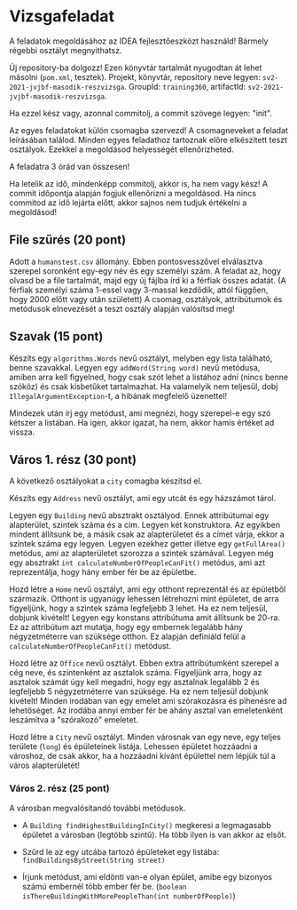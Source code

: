 # Vizsgafeladat
A feladatok megoldásához az IDEA fejlesztőeszközt használd! Bármely régebbi osztályt megnyithatsz.

Új repository-ba dolgozz! Ezen könyvtár tartalmát nyugodtan át lehet másolni (`pom.xml`, tesztek). Projekt, könyvtár, 
repository neve legyen: `sv2-2021-jvjbf-masodik-reszvizsga`. GroupId: `training360`, artifactId: `sv2-2021-jvjbf-masodik-reszvizsga`.

Ha ezzel kész vagy, azonnal commitolj, a commit szövege legyen: "init".

Az egyes feladatokat külön csomagba szervezd! A csomagneveket a feladat leírásában találod. Minden egyes 
feladathoz tartoznak  előre elkészített teszt osztályok. Ezekkel a megoldásod helyességét ellenőrizheted.

A feladatra 3 órád van összesen!

Ha letelik az idő, mindenképp commitolj, akkor is, ha nem vagy kész! A commit időpontja alapján fogjuk 
ellenőrizni a megoldásod. Ha nincs commitod az idő lejárta előtt, akkor sajnos nem tudjuk értékelni a megoldásod!

## File szűrés (20 pont)
Adott a `humanstest.csv` állomány. Ebben pontosvesszővel elválasztva szerepel soronként egy-egy név és egy 
személyi szám. A feladat az, hogy olvasd be a file tartalmát, majd egy új fájlba írd ki a férfiak összes 
adatát. (A férfiak személyi száma 1-essel vagy 3-massal kezdődik, attól függően, hogy 2000 előtt vagy után 
született) A csomag, osztályok, attribútumok és metódusok elnevezését a teszt osztály alapján valósítsd meg!

## Szavak (15 pont)
Készíts egy `algorithms.Words` nevű osztályt, melyben egy lista található, benne szavakkal. Legyen 
egy `addWord(String word)` nevű metódusa, amiben arra kell figyelned, hogy csak szót lehet a listához 
adni (nincs benne szóköz) és csak kisbetűket tartalmazhat. Ha valamelyik nem teljesül, dobj `IllegalArgumentException`-t, 
a hibának megfelelő üzenettel!<br>

Mindezek után írj egy metódust, ami megnézi, hogy szerepel-e egy szó kétszer a listában. Ha igen, akkor igazat, 
ha nem, akkor hamis értéket ad vissza.

## Város 1. rész (30 pont)
A következő osztályokat a `city` comagba készítsd el.<br>

Készíts egy `Address` nevű osztályt, ami egy utcát és egy házszámot tárol.<br>
 
Legyen egy `Building` nevű absztrakt osztályod. Ennek attribútumai egy alapterület, szintek száma és a cím. 
Legyen két konstruktora. Az egyikben mindent állítsunk be, a másik csak az alapterületet és a címet várja, 
ekkor a szintek száma egy legyen. Legyen ezekhez getter illetve egy `getFullArea()` metódus, ami az alapterületet 
szorozza a szintek számával. Legyen még egy absztrakt `int calculateNumberOfPeopleCanFit()` metódus, ami azt 
reprezentálja, hogy hány ember fér be az épületbe. <br>
 
Hozd létre a `Home` nevű osztályt, ami egy otthont reprezentál és az épületből származik. Otthont is ugyanúgy 
lehessen létrehozni mint épületet, de arra figyeljünk, hogy a szintek száma legfeljebb 3 lehet. Ha ez nem teljesül, 
dobjunk kivételt! Legyen egy konstans attribútuma amit állítsunk be 20-ra. Ez az attribútum azt mutatja, hogy egy 
embernek legalább hány négyzetméterre van szüksége otthon. Ez alapján definiáld felül a `calculateNumberOfPeopleCanFit()` 
metódust. <br>

Hozd létre az `Office` nevű osztályt. Ebben extra attribútumként szerepel a cég neve, és szintenként az 
asztalok száma. Figyeljünk arra, hogy az asztalok számát úgy kell megadni, hogy egy asztalnak legalább 2 és 
legfeljebb 5 négyzetméterre van szüksége. Ha ez nem teljesül dobjunk kivételt! Minden irodában van egy emelet 
ami szórakozásra és pihenésre ad lehetőséget. Az irodába annyi ember fér be ahány asztal van emeletenként 
leszámítva a "szórakozó" emeletet. <br>

Hozd létre a `City` nevű osztályt. Minden városnak van egy neve, egy teljes területe (`long`) és épületeinek 
listája. Lehessen épületet hozzáadni a városhoz, de csak akkor, ha a hozzáadni kívánt épülettel nem lépjük 
túl a város alapterületét!

### Város 2. rész (25 pont)
A városban megvalósítandó további metódusok.
* A `Building findHighestBuildingInCity()` megkeresi a legmagasabb épületet a városban (legtöbb szintű). 
  Ha több ilyen is van akkor az elsőt.

* Szűrd le az egy utcába tartozó épületeket egy listába:  `findBuildingsByStreet(String street)`

* Írjunk metódust, ami eldönti van-e olyan épület, amibe egy bizonyos számú embernél több ember fér be. 
  (`boolean isThereBuildingWithMorePeopleThan(int numberOfPeople)`)


 
